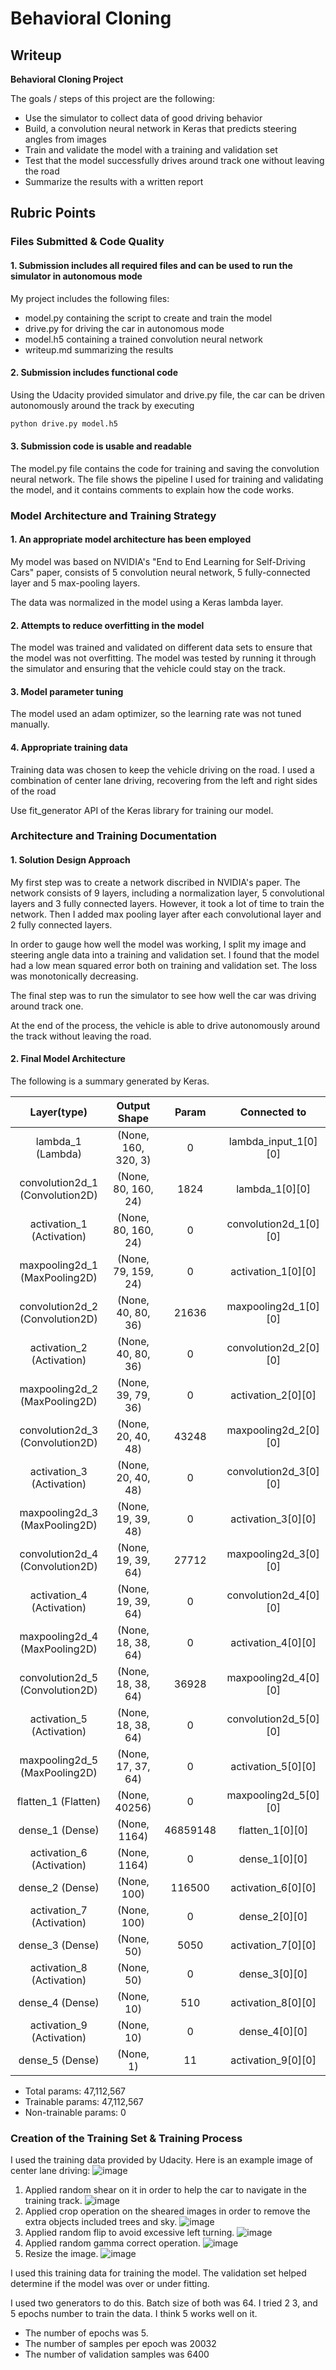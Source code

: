 # Behavioral Cloning

## Writeup

**Behavioral Cloning Project**

The goals / steps of this project are the following:
* Use the simulator to collect data of good driving behavior
* Build, a convolution neural network in Keras that predicts steering angles from images
* Train and validate the model with a training and validation set
* Test that the model successfully drives around track one without leaving the road
* Summarize the results with a written report

## Rubric Points

### Files Submitted & Code Quality

#### 1. Submission includes all required files and can be used to run the simulator in autonomous mode

My project includes the following files:
* model.py containing the script to create and train the model
* drive.py for driving the car in autonomous mode
* model.h5 containing a trained convolution neural network 
* writeup.md summarizing the results

#### 2. Submission includes functional code
Using the Udacity provided simulator and drive.py file, the car can be driven autonomously around the track by executing 
```sh
python drive.py model.h5
```

#### 3. Submission code is usable and readable

The model.py file contains the code for training and saving the convolution neural network. The file shows the pipeline I used for training and validating the model, and it contains comments to explain how the code works.

### Model Architecture and Training Strategy

#### 1. An appropriate model architecture has been employed

My model was based on NVIDIA's "End to End Learning for Self-Driving Cars" paper, consists of 5 convolution neural network, 5 fully-connected layer and 5 max-pooling layers.

The data was normalized in the model using a Keras lambda layer.

#### 2. Attempts to reduce overfitting in the model

The model was trained and validated on different data sets to ensure that the model was not overfitting. The model was tested by running it through the simulator and ensuring that the vehicle could stay on the track.

#### 3. Model parameter tuning

The model used an adam optimizer, so the learning rate was not tuned manually.

#### 4. Appropriate training data

Training data was chosen to keep the vehicle driving on the road. I used a combination of center lane driving, recovering from the left and right sides of the road

Use fit_generator API of the Keras library for training our model.

### Architecture and Training Documentation

#### 1. Solution Design Approach

My first step was to create a network discribed in NVIDIA's paper. The network consists of 9 layers, including a normalization layer, 5 convolutional layers and 3 fully connected layers. However, it took a lot of time to train the network. Then I added max pooling layer after each convolutional layer and 2 fully connected layers.

In order to gauge how well the model was working, I split my image and steering angle data into a training and validation set. I found that the model had a low mean squared error both on training and validation set. The loss was monotonically decreasing.

The final step was to run the simulator to see how well the car was driving around track one.

At the end of the process, the vehicle is able to drive autonomously around the track without leaving the road.

#### 2. Final Model Architecture

The following is a summary generated by Keras.

|Layer(type)                      |Output Shape          |Param       |Connected to           |
|:-------------------------------:|:--------------------:|:----------:|:---------------------:|
|lambda_1 (Lambda)                |(None, 160, 320, 3)   |0           |lambda_input_1[0][0]   |
|convolution2d_1 (Convolution2D)  |(None, 80, 160, 24)   |1824        |lambda_1[0][0]         |
|activation_1 (Activation)        |(None, 80, 160, 24)   |0           |convolution2d_1[0][0]  |
|maxpooling2d_1 (MaxPooling2D)    |(None, 79, 159, 24)   |0           |activation_1[0][0]     |
|convolution2d_2 (Convolution2D)  |(None, 40, 80, 36)    |21636       |maxpooling2d_1[0][0]   |
|activation_2 (Activation)        |(None, 40, 80, 36)    |0           |convolution2d_2[0][0]  |
|maxpooling2d_2 (MaxPooling2D)    |(None, 39, 79, 36)    |0           |activation_2[0][0]     |
|convolution2d_3 (Convolution2D)  |(None, 20, 40, 48)    |43248       |maxpooling2d_2[0][0]   |
|activation_3 (Activation)        |(None, 20, 40, 48)    |0           |convolution2d_3[0][0]  |
|maxpooling2d_3 (MaxPooling2D)    |(None, 19, 39, 48)    |0           |activation_3[0][0]     |
|convolution2d_4 (Convolution2D)  |(None, 19, 39, 64)    |27712       |maxpooling2d_3[0][0]   |
|activation_4 (Activation)        |(None, 19, 39, 64)    |0           |convolution2d_4[0][0]  |
|maxpooling2d_4 (MaxPooling2D)    |(None, 18, 38, 64)    |0           |activation_4[0][0]     |
|convolution2d_5 (Convolution2D)  |(None, 18, 38, 64)    |36928       |maxpooling2d_4[0][0]   |
|activation_5 (Activation)        |(None, 18, 38, 64)    |0           |convolution2d_5[0][0]  |
|maxpooling2d_5 (MaxPooling2D)    |(None, 17, 37, 64)    |0           |activation_5[0][0]     |
|flatten_1 (Flatten)              |(None, 40256)         |0           |maxpooling2d_5[0][0]   |
|dense_1 (Dense)                  |(None, 1164)          |46859148    |flatten_1[0][0]        |
|activation_6 (Activation)        |(None, 1164)          |0           |dense_1[0][0]          |
|dense_2 (Dense)                  |(None, 100)           |116500      |activation_6[0][0]     |
|activation_7 (Activation)        |(None, 100)           |0           |dense_2[0][0]          |
|dense_3 (Dense)                  |(None, 50)            |5050        |activation_7[0][0]     |
|activation_8 (Activation)        |(None, 50)            |0           |dense_3[0][0]          |
|dense_4 (Dense)                  |(None, 10)            |510         |activation_8[0][0]     |
|activation_9 (Activation)        |(None, 10)            |0           |dense_4[0][0]          |
|dense_5 (Dense)                  |(None, 1)             |11          |activation_9[0][0]     |

- Total params: 47,112,567
- Trainable params: 47,112,567
- Non-trainable params: 0

### Creation of the Training Set & Training Process

I used the training data provided by Udacity.
Here is an example image of center lane driving:
![image](./output_images/raw.png)
1. Applied random shear on it in order to help the car to navigate in the training track.
![image](./output_images/shear.png)
2. Applied crop operation on the sheared images in order to remove the extra objects included trees and sky.
![image](./output_images/crop.png)
3. Applied random flip to avoid excessive left turning.
![image](./output_images/flip.png)
4. Applied random gamma correct operation.
![image](./output_images/gamma.png)
5. Resize the image.
![image](./output_images/resize.png)

I used this training data for training the model. The validation set helped determine if the model was over or under fitting.

I used two generators to do this. Batch size of both was 64. I tried 2 3, and 5 epochs number to train the data. I think 5 works well on it.

- The number of epochs was 5.
- The number of samples per epoch was 20032
- The number of validation samples was 6400
